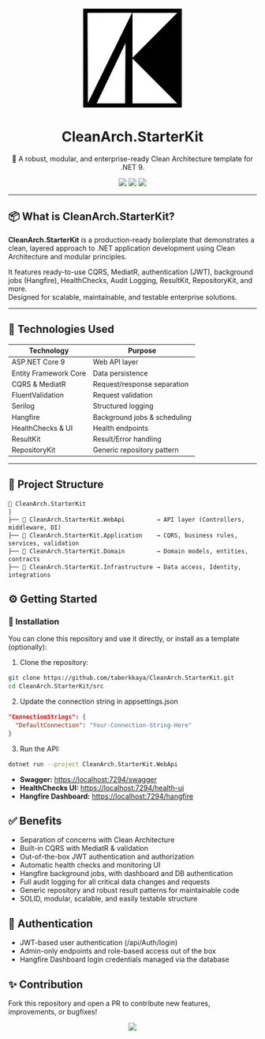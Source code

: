 <p align="center">
  <img src="./assets/logo.jpg" alt="CleanArch.StarterKit Logo" width="200" />
</p>

<h1 align="center">CleanArch.StarterKit</h1>

<p align="center">
  🧱 A robust, modular, and enterprise-ready Clean Architecture template for .NET 9.
</p>

<p align="center">
  <img src="https://img.shields.io/badge/.NET-9.0-blue?logo=dotnet" />
  <img src="https://img.shields.io/badge/EF--Core-9.0-success?logo=entity-framework" />
  <img src="https://img.shields.io/badge/License-MIT-informational" />
</p>

---

## 📦 What is CleanArch.StarterKit?

**CleanArch.StarterKit** is a production-ready boilerplate that demonstrates a clean, layered approach to .NET application development using Clean Architecture and modular principles.

It features ready-to-use CQRS, MediatR, authentication (JWT), background jobs (Hangfire), HealthChecks, Audit Logging, ResultKit, RepositoryKit, and more.  
Designed for scalable, maintainable, and testable enterprise solutions.

---

## 🧰 Technologies Used

| Technology            | Purpose                          |
| --------------------- | -------------------------------- |
| ASP.NET Core 9        | Web API layer                    |
| Entity Framework Core | Data persistence                 |
| CQRS & MediatR        | Request/response separation      |
| FluentValidation      | Request validation               |
| Serilog               | Structured logging               |
| Hangfire              | Background jobs & scheduling     |
| HealthChecks & UI     | Health endpoints                 |
| ResultKit             | Result/Error handling            |
| RepositoryKit         | Generic repository pattern       |

---

## 🚀 Project Structure

```plaintext
📁 CleanArch.StarterKit
|
├── 📁 CleanArch.StarterKit.WebApi         → API layer (Controllers, middleware, DI)
├── 📁 CleanArch.StarterKit.Application    → CQRS, business rules, services, validation
├── 📁 CleanArch.StarterKit.Domain         → Domain models, entities, contracts
├── 📁 CleanArch.StarterKit.Infrastructure → Data access, Identity, integrations
```

## ⚙️ Getting Started
### 🚀 Installation
You can clone this repository and use it directly, or install as a template (optionally):

1. Clone the repository:

```bash
git clone https://github.com/taberkkaya/CleanArch.StarterKit.git
cd CleanArch.StarterKit/src
```

2. Update the connection string in appsettings.json
```json
"ConnectionStrings": {
  "DefaultConnection": "Your-Connection-String-Here"
}
```

3. Run the API:
```bash
dotnet run --project CleanArch.StarterKit.WebApi
```
- **Swagger:** [https://localhost:7294/swagger](https://localhost:7294/swagger)
- **HealthChecks UI:** [https://localhost:7294/health-ui](https://localhost:7294/health-ui)
- **Hangfire Dashboard:** [https://localhost:7294/hangfire](https://localhost:7294/hangfire)

## ✅ Benefits
- Separation of concerns with Clean Architecture
- Built-in CQRS with MediatR & validation
- Out-of-the-box JWT authentication and authorization
- Automatic health checks and monitoring UI
- Hangfire background jobs, with dashboard and DB authentication
- Full audit logging for all critical data changes and requests
- Generic repository and robust result patterns for maintainable code
- SOLID, modular, scalable, and easily testable structure

## 🔑 Authentication
- JWT-based user authentication (/api/Auth/login)
- Admin-only endpoints and role-based access out of the box
- Hangfire Dashboard login credentials managed via the database

## ✨ Contribution
Fork this repository and open a PR to contribute new features, improvements, or bugfixes!

<p align="center"> <img src="https://skillicons.dev/icons?i=dotnet,github,visualstudio" /> </p>
